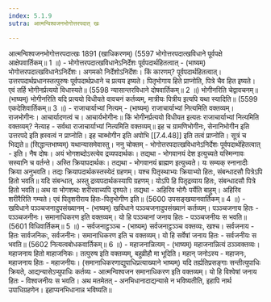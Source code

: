 ```yaml
---
index: 5.1.9
sutra: आत्मन्विश्वजनभोगोत्तरपदात् खः

---
```

आत्मन्विश्वजनभोगोत्तरपदात्खः 1891 (खाधिकरणम्) (5597 भोगोत्तरपदात्खविधाने पूर्वपक्षे आक्षेपवार्तिकम्॥ 1 ॥) - भोगोत्तरपदात्खविधानेऽनिर्देशः पूर्वपदार्थहितत्वात् - (भाष्यम्) भोगोत्तरपदात्खविधानेऽनिर्देशः। अगमको निर्देशोऽनिर्देशः। किं कारणम्? पूर्वपदार्थहितत्वात्। उत्तरपदार्थप्रधानस्तत्पुरुषः पूर्वपदार्थप्रधाने च प्रत्यय इष्यते। पितृभोगाय हिते प्राप्नोति, पित्रे चैव हित इष्यते। एवं तर्हि भोगीनर्प्रत्ययो विधास्यते॥ (5598 न्यासान्तरविधाने दोषवार्तिकम्॥ 2 ॥)  भोगीनरिति चेद्वावचनम्॥ (भाष्यम्) भोगीनरिति यदि प्रत्ययो विधीयते वावचनं कर्तव्यम्, मात्रीयः पित्रीय इत्यपि यथा स्यादिति॥ (5599 एकदेशिवार्तिकम्॥ 3 ॥) - राजाचार्याभ्यां नित्यम् - (भाष्यम्) राजाचार्याभ्यां नित्यमिति वक्तव्यम्। राजभोगीनः। आचार्यादणत्वं च। आचार्यभोगीनः॥ किं भोगीनर्प्रत्ययो विधीयत इत्यतः राजाचार्याभ्यां नित्यमिति वक्तव्यम्? नेत्याह - सर्वथा राजाचार्याभ्यां नित्यमिति वक्तव्यम्॥ इह च ग्रामणिभोगीनः, सेनानिभोगीन इति उत्तरपदे इति ह्रस्वत्वं न प्राप्नोति। इह चाब्भोगीन इति अपोभि [[7.4.48]] इति तत्वं प्राप्नोति। सूत्रं च भिद्यते॥ (सिद्धान्तभाष्यम्) यथान्यासमेवास्तु। ननु चोक्तम् - भोगोत्तरपदात्खविधानेऽनिर्देशः पूर्वपदार्थहितत्वात् - इति। नैष दोषः। अयं भोगशब्दोऽस्त्येव द्रव्यपदार्थकः। तद्यथा - भोगवानयं देश इत्युच्यते यस्मिन्गावः सस्यानि च वर्तन्ते। अस्ति क्रियापदार्थकः। तद्यथा - भोगवानयं ब्राह्मण इत्युच्यते। यः सम्यक् स्नानादीः क्रिया अनुभवति। तद्यः क्रियापदार्थकस्तस्येदं ग्रहणम्। यश्च पितृस्थाभ्यः क्रियाभ्यो हितः, संबन्धादसौ पित्रेऽपि हितो भवति॥ यदि संबन्धात्, अस्तु द्रव्यपदार्थकस्यापि ग्रहणम्। योऽपि हि पितृद्रव्याय हितः, संबन्धादसौ पित्रे हितो भवति॥ अथ वा भोगशब्दः शरीरवाच्यपि दृश्यते। तद्यथा - अहिरिव भोगैः पर्येति बाहुम्। अहिरिव शरीरैरिति गम्यते। एवं पितृशरीराय हितः-पितृभोगीण इति॥ (5600 उपसङ्खयानवार्तिकम्॥ 4 ॥) - खविधाने पञ्ञ्चजनादुपसंख्यानम् - (भाष्यम्) खविधाने पञ्ञ्चजनादुपसंख्यानं कर्तव्यम्। पञ्ञ्चजनाय हितः - पञ्ञ्चजनीनः। समानाधिकरण इति वक्तव्यम्। यो हि पञ्ञ्चानां जनाय हितः - पञ्ञ्चजनीयः स भवति॥ (5601 विधिवार्तिकम्॥ 5 ॥) - सर्वजनाट्ठञ्ञ्च - (भाष्यम्) सर्वजनाट्ठञ्ञ्च वक्तव्यः, खश्च। सर्वजनाय - हितः सार्वजनिकः, सर्वजनीनः। समानाधिकरण इति च वक्तव्यम्। यो हि सर्वेषां जनाय हितः - सर्वजनीयः स भवति॥ (5602 नित्यत्वबोधकवार्तिकम्॥ 6 ॥) - महाजनान्नित्यम् - (भाष्यम्) महाजनान्नित्यं ठञ्ञ्वक्तव्यः। महाजनाय हितो माहाजनिकः। तत्पुरुष इति वक्तव्यम्, बहुव्रीहौ मा भूदिति। महान् जनोऽस्य - महाजनः, महाजनाय हितः - महाजनीयः। (समानाधिकरणाद्युपाधिप्रत्याख्याने भाष्यम्) यदि तर्ह्यतिप्रसङ्गाः सन्तीत्युपाधिः क्रियते, आद्यन्यासेऽप्युपाधिः कर्तव्यः - आत्मन्विश्वजन समानाधिकरण इति वक्तव्यम्। यो हि विश्वेषां जनाय हितः - विश्वजनीयः स भवति। अथ मतमेतत् - अनभिधानादाद्यन्यासे न भविष्यतीति, इहापि नार्थ उपाधिग्रहणेन। इहाप्यनभिधानान्न भविष्यति॥